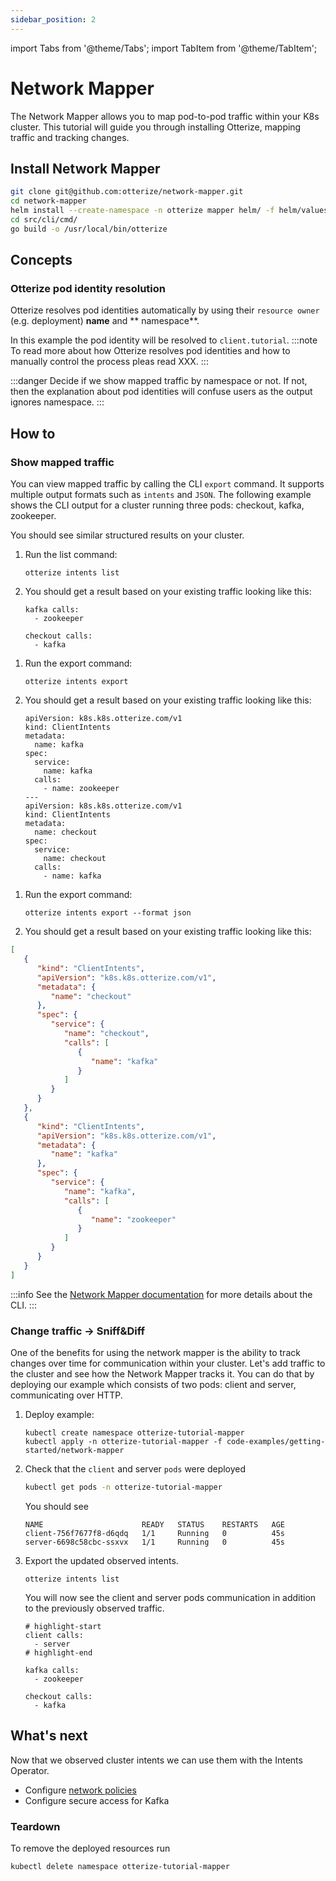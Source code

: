 ```yaml
---
sidebar_position: 2
---
```

import Tabs from '@theme/Tabs';
import TabItem from '@theme/TabItem';

# Network Mapper

The Network Mapper allows you to map pod-to-pod traffic within your K8s cluster. This tutorial will guide you
through installing Otterize, mapping traffic and tracking changes.

## Install Network Mapper

```bash
git clone git@github.com:otterize/network-mapper.git
cd network-mapper
helm install --create-namespace -n otterize mapper helm/ -f helm/values.yaml
cd src/cli/cmd/
go build -o /usr/local/bin/otterize
```

## Concepts

### Otterize pod identity resolution

Otterize resolves pod identities automatically by using their `resource owner` (e.g. deployment) **name** and **
namespace**.

In this example the pod identity will be resolved to `client.tutorial`.
:::note
To read more about how Otterize resolves pod identities and how to manually control the process pleas read XXX.
:::

:::danger
Decide if we show mapped traffic by namespace or not. If not, then the explanation about pod identities will confuse
users as the output ignores namespace.
:::

## How to

### Show mapped traffic

You can view mapped traffic by calling the CLI `export` command. It supports multiple output formats such as `intents`
and `JSON`.
The following example shows the CLI output for a cluster running three pods: checkout, kafka, zookeeper.

You should see similar structured results on your cluster.

<Tabs>
  <TabItem value="plain" label="Plain" default>

1. Run the list command:

   ```shell
   otterize intents list
   ```
2. You should get a result based on your existing traffic looking like this:
   ```shell
   kafka calls:
     - zookeeper
   
   checkout calls:
     - kafka
   ```

</TabItem>
  <TabItem value="intents" label="Intents" default>

1. Run the export command:

   ```shell
   otterize intents export
   ```
2. You should get a result based on your existing traffic looking like this:
   ```shell title="Output"
   apiVersion: k8s.k8s.otterize.com/v1
   kind: ClientIntents
   metadata:
     name: kafka
   spec:
     service:
       name: kafka
     calls:
       - name: zookeeper
   ---
   apiVersion: k8s.k8s.otterize.com/v1
   kind: ClientIntents
   metadata:
     name: checkout
   spec:
     service:
       name: checkout
     calls:
       - name: kafka
   ```

</TabItem>
  <TabItem value="json" label="JSON">

1. Run the export command:
   ```shell
   otterize intents export --format json
   ```
2. You should get a result based on your existing traffic looking like this:

```json
[
   {
      "kind": "ClientIntents",
      "apiVersion": "k8s.k8s.otterize.com/v1",
      "metadata": {
         "name": "checkout"
      },
      "spec": {
         "service": {
            "name": "checkout",
            "calls": [
               {
                  "name": "kafka"
               }
            ]
         }
      }
   },
   {
      "kind": "ClientIntents",
      "apiVersion": "k8s.k8s.otterize.com/v1",
      "metadata": {
         "name": "kafka"
      },
      "spec": {
         "service": {
            "name": "kafka",
            "calls": [
               {
                  "name": "zookeeper"
               }
            ]
         }
      }
   }
]
```

</TabItem>
</Tabs>

:::info
See the [Network Mapper documentation](/documentation/network-mapper/intro) for more details about the CLI.
:::

### Change traffic -> Sniff&Diff

One of the benefits for using the network mapper is the ability to track changes over time for communication within your
cluster.
Let's add traffic to the cluster and see how the Network Mapper tracks it. You can do that by deploying our example
which consists of two pods: client and server, communicating over HTTP.

1. Deploy example:
   ```shell
   kubectl create namespace otterize-tutorial-mapper
   kubectl apply -n otterize-tutorial-mapper -f code-examples/getting-started/network-mapper
   ```
2. Check that the `client` and server `pods` were deployed
   ```bash
   kubectl get pods -n otterize-tutorial-mapper
   ```
   You should see
   ```
   NAME                      READY   STATUS    RESTARTS   AGE
   client-756f7677f8-d6qdq   1/1     Running   0          45s
   server-6698c58cbc-ssxvx   1/1     Running   0          45s
   ```
3. Export the updated observed intents.
   ```shell
   otterize intents list
   ```
   You will now see the client and server pods communication in addition
   to the previously observed traffic.
   ```shell
   # highlight-start
   client calls:
     - server
   # highlight-end
   
   kafka calls:
     - zookeeper
   
   checkout calls:
     - kafka
   ```

## What's next

<!-- [Intents Operator](/documentation/intents-operator): -->
Now that we observed cluster intents we can use them with the Intents Operator.

- Configure [network policies](/documentation/getting-started/network-policies)
- Configure secure access for Kafka

### Teardown

To remove the deployed resources run

```bash
kubectl delete namespace otterize-tutorial-mapper
```
